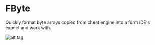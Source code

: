 # FByte

Quickly format byte arrays copied from cheat engine into a form IDE's expect and work with.

![alt tag](http://i.imgur.com/Aemk75x.png)